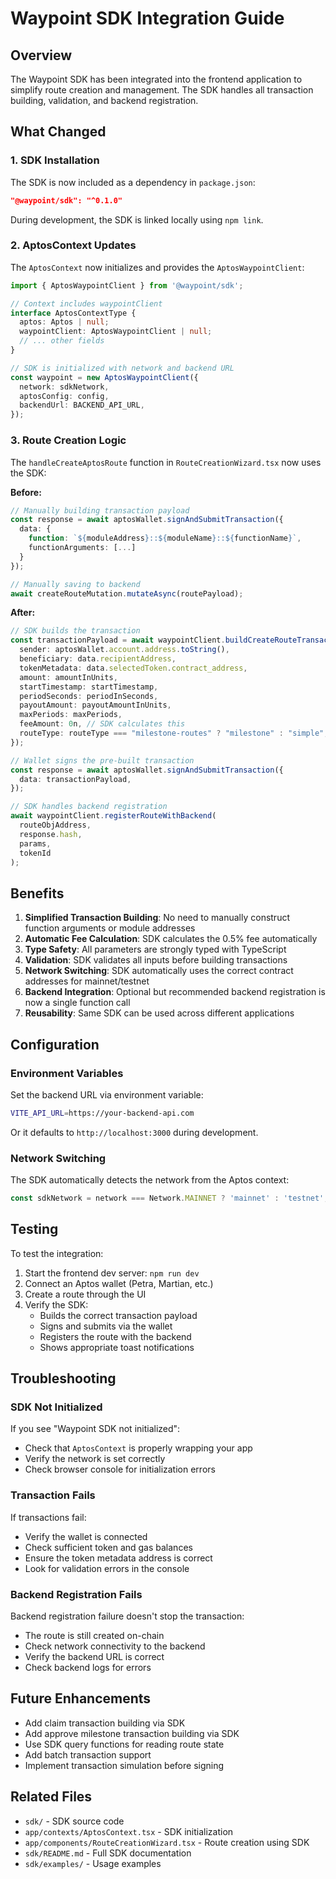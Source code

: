 # Waypoint SDK Integration Guide

## Overview

The Waypoint SDK has been integrated into the frontend application to simplify route creation and management. The SDK handles all transaction building, validation, and backend registration.

## What Changed

### 1. SDK Installation

The SDK is now included as a dependency in `package.json`:

```json
"@waypoint/sdk": "^0.1.0"
```

During development, the SDK is linked locally using `npm link`.

### 2. AptosContext Updates

The `AptosContext` now initializes and provides the `AptosWaypointClient`:

```typescript
import { AptosWaypointClient } from '@waypoint/sdk';

// Context includes waypointClient
interface AptosContextType {
  aptos: Aptos | null;
  waypointClient: AptosWaypointClient | null;
  // ... other fields
}

// SDK is initialized with network and backend URL
const waypoint = new AptosWaypointClient({
  network: sdkNetwork,
  aptosConfig: config,
  backendUrl: BACKEND_API_URL,
});
```

### 3. Route Creation Logic

The `handleCreateAptosRoute` function in `RouteCreationWizard.tsx` now uses the SDK:

**Before:**
```typescript
// Manually building transaction payload
const response = await aptosWallet.signAndSubmitTransaction({
  data: {
    function: `${moduleAddress}::${moduleName}::${functionName}`,
    functionArguments: [...]
  }
});

// Manually saving to backend
await createRouteMutation.mutateAsync(routePayload);
```

**After:**
```typescript
// SDK builds the transaction
const transactionPayload = await waypointClient.buildCreateRouteTransaction({
  sender: aptosWallet.account.address.toString(),
  beneficiary: data.recipientAddress,
  tokenMetadata: data.selectedToken.contract_address,
  amount: amountInUnits,
  startTimestamp: startTimestamp,
  periodSeconds: periodInSeconds,
  payoutAmount: payoutAmountInUnits,
  maxPeriods: maxPeriods,
  feeAmount: 0n, // SDK calculates this
  routeType: routeType === "milestone-routes" ? "milestone" : "simple",
});

// Wallet signs the pre-built transaction
const response = await aptosWallet.signAndSubmitTransaction({
  data: transactionPayload,
});

// SDK handles backend registration
await waypointClient.registerRouteWithBackend(
  routeObjAddress,
  response.hash,
  params,
  tokenId
);
```

## Benefits

1. **Simplified Transaction Building**: No need to manually construct function arguments or module addresses
2. **Automatic Fee Calculation**: SDK calculates the 0.5% fee automatically
3. **Type Safety**: All parameters are strongly typed with TypeScript
4. **Validation**: SDK validates all inputs before building transactions
5. **Network Switching**: SDK automatically uses the correct contract addresses for mainnet/testnet
6. **Backend Integration**: Optional but recommended backend registration is now a single function call
7. **Reusability**: Same SDK can be used across different applications

## Configuration

### Environment Variables

Set the backend URL via environment variable:

```bash
VITE_API_URL=https://your-backend-api.com
```

Or it defaults to `http://localhost:3000` during development.

### Network Switching

The SDK automatically detects the network from the Aptos context:

```typescript
const sdkNetwork = network === Network.MAINNET ? 'mainnet' : 'testnet';
```

## Testing

To test the integration:

1. Start the frontend dev server: `npm run dev`
2. Connect an Aptos wallet (Petra, Martian, etc.)
3. Create a route through the UI
4. Verify the SDK:
   - Builds the correct transaction payload
   - Signs and submits via the wallet
   - Registers the route with the backend
   - Shows appropriate toast notifications

## Troubleshooting

### SDK Not Initialized

If you see "Waypoint SDK not initialized":
- Check that `AptosContext` is properly wrapping your app
- Verify the network is set correctly
- Check browser console for initialization errors

### Transaction Fails

If transactions fail:
- Verify the wallet is connected
- Check sufficient token and gas balances
- Ensure the token metadata address is correct
- Look for validation errors in the console

### Backend Registration Fails

Backend registration failure doesn't stop the transaction:
- The route is still created on-chain
- Check network connectivity to the backend
- Verify the backend URL is correct
- Check backend logs for errors

## Future Enhancements

- Add claim transaction building via SDK
- Add approve milestone transaction building via SDK
- Use SDK query functions for reading route state
- Add batch transaction support
- Implement transaction simulation before signing

## Related Files

- `sdk/` - SDK source code
- `app/contexts/AptosContext.tsx` - SDK initialization
- `app/components/RouteCreationWizard.tsx` - Route creation using SDK
- `sdk/README.md` - Full SDK documentation
- `sdk/examples/` - Usage examples

